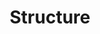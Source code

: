 ---
title: Structure
text: Lorem, ipsum dolor sit amet consectetur adipisicing elit. Optio sint nam commodi, culpa possimus sequi magni temporibus consectetur aperiam fugiat illum ut repellendus accusamus officiis provident alias quia asperiores. Ratione a earum necessitatibus perferendis obcaecati, eaque quisquam dolores labore dignissimos placeat. Id dignissimos perferendis beatae vel quia quae voluptate repudiandae!
---